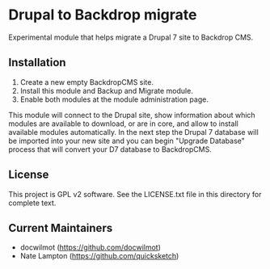 Drupal to Backdrop migrate
===============================

Experimental module that helps migrate a Drupal 7 site to Backdrop CMS.


Installation
------------

1. Create a new empty BackdropCMS site.
2. Install this module and Backup and Migrate module.
3. Enable both modules at the module administration page.

This module will connect to the Drupal site, show information about which modules are available to download, or are in core, 
and allow to install available modules automatically. In the next step the Drupal 7 database will be imported into your new site 
and you can begin "Upgrade Database" process that will convert your D7 database to BackdropCMS. 

License
-------

This project is GPL v2 software. See the LICENSE.txt file in this directory for
complete text.

Current Maintainers
-------------------

- docwilmot (https://github.com/docwilmot)
- Nate Lampton (https://github.com/quicksketch)

